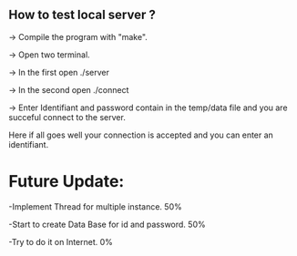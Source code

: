 ## How to test local server ?

-> Compile the program with "make".

-> Open two terminal.

-> In the first open ./server

-> In the second open ./connect

-> Enter Identifiant and password contain in the temp/data file and you are succeful connect to the server.

Here if all goes well your connection is accepted and you can enter an identifiant.

# Future Update:

  -Implement Thread for multiple instance. 50%
  
  -Start to create Data Base for id and password. 50%
  
  -Try to do it on Internet. 0%

